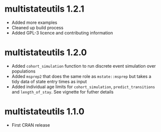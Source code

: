 # multistateutils 1.2.1

  - Added more examples
  - Cleaned up build process
  - Added GPL-3 licence and contributing information
  
# multistateutils 1.2.0

  - Added `cohort_simulation` function to run discrete event simulation over populations
  - Added `msprep2` that does the same role as `mstate::msprep` but takes a tidy data of state entry times as input
  - Added individual age limits for `cohort_simulation`, `predict_transitions` and `length_of_stay`. See vignette for futher details

# multistateutils 1.1.0

  - First CRAN release



